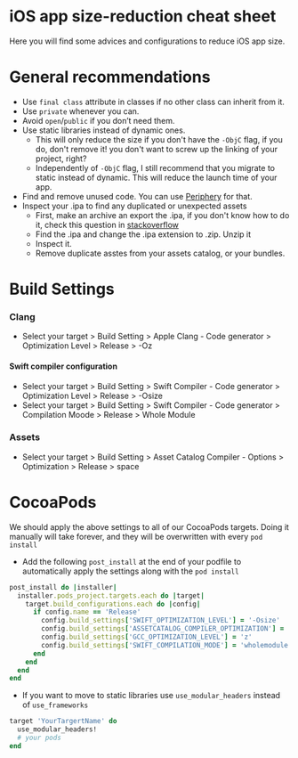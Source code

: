 # iOS app size-reduction cheat sheet
Here you will find some advices and configurations to reduce iOS app size.

# General recommendations
- Use `final class` attribute in classes if no other class can inherit from it.
- Use `private` whenever you can.
- Avoid `open`/`public` if you don’t need them.
- Use static libraries instead of dynamic ones. 
    -  This will only reduce the size if you don't have the `-ObjC` flag, if you do, don't remove it! you don't want to screw up the linking of your project, right?
    -  Independently of `-ObjC` flag, I still recommend that you migrate to static instead of dynamic. This will reduce the launch time of your app.
- Find and remove unused code. You can use [Periphery](https://github.com/peripheryapp/periphery) for that.
- Inspect your .ipa to find any duplicated or unexpected assets
    - First, make an archive an export the .ipa, if you don't know how to do it, check this question in [stackoverflow](https://stackoverflow.com/questions/5499125/how-to-create-ipa-file-using-xcode)
    - Find the .ipa and change the .ipa extension to .zip. Unzip it
    - Inspect it.
    - Remove duplicate asstes from your assets catalog, or your bundles.

# Build Settings
### Clang
- Select your target > Build Setting > Apple Clang - Code generator > Optimization Level > Release > -Oz 

#### Swift compiler configuration

- Select your target > Build Setting > Swift Compiler - Code generator > Optimization Level > Release > -Osize 
- Select your target > Build Setting > Swift Compiler - Code generator > Compilation Moode > Release > Whole Module

### Assets

- Select your target > Build Setting > Asset Catalog Compiler - Options > Optimization > Release > space 

# CocoaPods
We should apply the above settings to all of our CocoaPods targets. Doing it manually will take forever, and they will be overwritten with every `pod install`

- Add the following `post_install` at the end of your podfile to automatically apply the settings along with the `pod install`

```ruby
post_install do |installer|
  installer.pods_project.targets.each do |target|
    target.build_configurations.each do |config|
      if config.name == 'Release'
        config.build_settings['SWIFT_OPTIMIZATION_LEVEL'] = '-Osize'
        config.build_settings['ASSETCATALOG_COMPILER_OPTIMIZATION'] = 'space'
        config.build_settings['GCC_OPTIMIZATION_LEVEL'] = 'z'
   	    config.build_settings['SWIFT_COMPILATION_MODE'] = 'wholemodule'
      end
    end
  end
end
```
- If you want to move to static libraries use `use_modular_headers` instead of `use_frameworks`
```ruby
target 'YourTargertName' do
  use_modular_headers!
  # your pods
end
```
